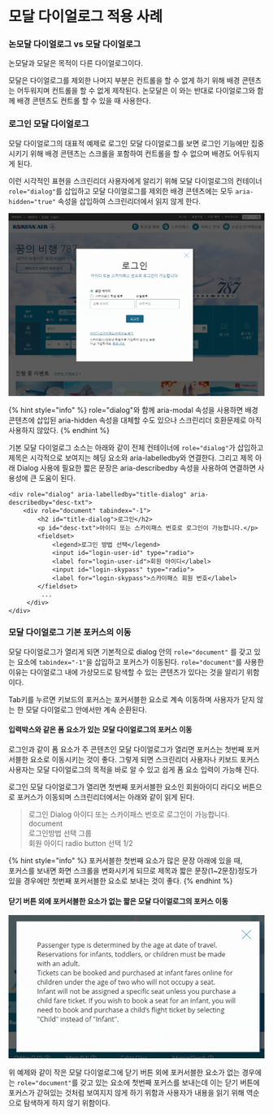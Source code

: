 # 모달 다이얼로그 적용 사례

### 논모달 다이얼로그 vs 모달 다이얼로그 

논모달과 모달은 목적이 다른 다이얼로그이다. 

모달은 다이얼로그를 제외한 나머지 부분은 컨트롤을 할 수 없게 하기 위해 배경 콘텐츠는 어두워지며 컨트롤을 할 수 없게 제작된다. 논모달은 이 와는 반대로 다이얼로그와 함께 배경 콘텐츠도 컨트롤 할 수 있을 때 사용한다.

### 로그인 모달 다이얼로그

모달 다이얼로그의 대표적 예제로 로그인 모달 다이얼로그를 보면 로그인 기능에만 집중시키기 위해 배경 콘텐츠는 스크롤을 포함하여 컨트롤을 할 수 없으며 배경도 어두워지게 된다.

이런 시각적인 표현을 스크린리더 사용자에게 알리기 위해 모달 다이얼로그의 컨테이너 `role="dialog"`를 삽입하고 모달 다이얼로그를 제외한 배경 콘텐츠에는 모두 `aria-hidden="true"` 속성을 삽입하여 스크린리더에서 읽지 않게 한다. 

![](../../.gitbook/assets/image%20%2827%29.png)

{% hint style="info" %}
role="dialog"와 함께 aria-modal 속성을 사용하면 배경 콘텐츠에 삽입된 aria-hidden 속성을 대체할 수도 있으나 스크린리더 호환문제로 아직 사용하지 않았다.
{% endhint %}

기본 모달 다이얼로그 소스는 아래와 같이 전체 컨테이너에 `role="dialog"`가 삽입하고 제목은 시각적으로 보여지는 헤딩 요소와 aria-labelledby와 연결한다. 그리고 제목 아래 Dialog 사용에 필요한 짧은 문장은 aria-describedby 속성을 사용하여 연결하면 사용성에 큰 도움이 된다.

```markup
<div role="dialog" aria-labelledby="title-dialog" aria-describedby="desc-txt">
    <div role="document" tabindex="-1">
        <h2 id="title-dialog">로그인</h2>
        <p id="desc-txt">아이디 또는 스카이패스 번호로 로그인이 가능합니다.</p>
        <fieldset>
            <legend>로그인 방법 선택</legend>
            <input id="login-user-id" type="radio">
            <label for="login-user-id">회원 아이디</label>
            <input id="login-skypass" type="radio">
            <label for="login-skypass">스카이패스 회원 번호</label>
        </fieldset>
         ...
     </div>
</div>
```

### 모달 다이얼로그 기본 포커스의 이동

모달 다이얼로그가 열리게 되면 기본적으로 dialog 안의 `role="document"` 를 갖고 있는 요소에 `tabindex="-1"`을 삽입하고 포커스가 이동된다. `role="document"`를 사용한 이유는 다이얼로그 내에 가상모드로 탐색할 수 있는 콘텐츠가 있다는 것을 알리기 위함이다.

Tab키를 누르면 키보드의 포커스는 포커서블한 요소로 계속 이동하며 사용자가 닫지 않는 한 모달 다이얼로그 안에서만 계속 순환된다. 

#### 입력박스와 같은 폼 요소가 있는 모달 다이얼로그의 포커스 이동

로그인과 같이 폼 요소가 주 콘텐츠인 모달 다이얼로그가 열리면 포커스는 첫번째 포커서블한 요소로 이동시키는 것이 좋다. 그렇게 되면 스크린리더 사용자나 키보드 포커스 사용자는 모달 다이얼로그의 목적을 바로 알 수 있고 쉽게 폼 요소 입력이 가능해 진다.

로그인 모달 다이얼로그가 열리면 첫번째 포커서블한 요소인 회원아이디 라디오 버튼으로 포커스가 이동되며 스크린리더에서는 아래와 같이 읽게 된다.

> 로그인 Dialog 아이디 또는 스카이패스 번호로 로그인이 가능합니다.  
> document  
> 로그인방법 선택 그룹  
> 회원 아이디 radio button 선택 1/2

{% hint style="info" %}
포커서블한 첫번째 요소가 많은 문장 아래에 있을 때,  
포커스를 보내면 화면 스크롤을 변화시키게 되므로 제목과 짧은 문장\(1~2문장\)정도가 있을 경우에만 첫번째 포커서블한 요소로 보내는 것이 좋다.
{% endhint %}

#### 닫기 버튼 외에 포커서블한 요소가 없는 짧은 모달 다이얼로그의 포커스 이동

![](../../.gitbook/assets/image%20%2819%29.png)

위 예제와 같이 작은 모달 다이얼로그에 닫기 버튼 외에 포커서블한 요소가 없는 경우에는 `role="document"`를 갖고 있는 요소에 첫번째 포커스를 보내는데 이는 닫기 버튼에 포커스가 갇혀있는 것처럼 보여지지 않게 하기 위함과 사용자가 내용을 읽기 위해 역순으로 탐색하게 하지 않기 위함이다.

